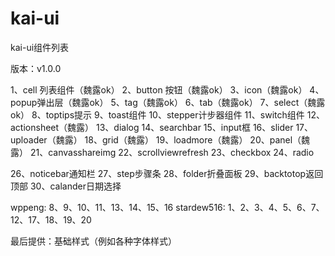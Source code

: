 # kai-ui

kai-ui组件列表


版本：v1.0.0

1、cell 列表组件（魏露ok）
2、button 按钮（魏露ok）
3、icon（魏露ok）
4、popup弹出层（魏露ok）
5、tag（魏露ok）
6、tab（魏露ok）
7、select（魏露ok）
8、toptips提示
9、toast组件
10、stepper计步器组件
11、switch组件
12、actionsheet（魏露）
13、dialog
14、searchbar
15、input框
16、slider
17、uploader（魏露）
18、grid（魏露）
19、loadmore（魏露）
20、panel（魏露）
21、canvasshareimg
22、scrollviewrefresh
23、checkbox
24、radio
<!-- 25、coupon优惠券 -->
26、noticebar通知栏
27、step步骤条
28、folder折叠面板
29、backtotop返回顶部
30、calander日期选择

wppeng:  8、9、10、11、13、14、15、16
stardew516: 1、2、3、4、5、6、7、12、17、18、19、20

最后提供：基础样式（例如各种字体样式）